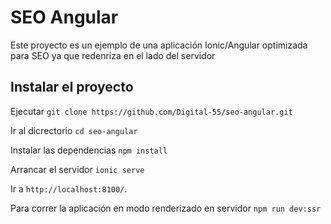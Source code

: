 # SEO Angular

Este proyecto es un ejemplo de una aplicación Ionic/Angular optimizada para SEO ya que redenriza en el lado del servidor

## Instalar el proyecto

Ejecutar `git clone https://github.com/Digital-55/seo-angular.git` 

Ir al dicrectorio `cd seo-angular`

Instalar las dependencias `npm install`

Arrancar el servidor `ionic serve`

Ir a `http://localhost:8100/`.

Para correr la aplicación en modo renderizado en servidor `npm run dev:ssr`

